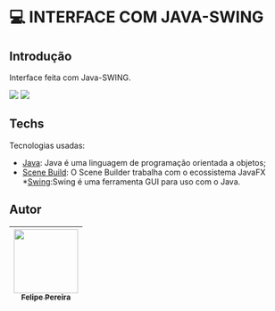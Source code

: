 # 💻​ INTERFACE COM JAVA-SWING



## Introdução
Interface feita com Java-SWING.

<img src="https://cdn.discordapp.com/attachments/1046496322108280942/1049515403115769896/image.png">
<img src="https://cdn.discordapp.com/attachments/1046496322108280942/1049517754220281856/image.png">
 

## Techs

Tecnologias usadas:

* [Java](https://www.oracle.com/br/java/): Java é uma linguagem de programação orientada a objetos;
* [Scene Build](https://gluonhq.com/products/scene-builder/): O Scene Builder trabalha com o ecossistema JavaFX
*[Swing](https://www.devmedia.com.br/java-swing-conheca-os-componentes-jtextfield-e-jformattedtextfield/30981):Swing é uma ferramenta GUI para uso com o Java.
## Autor

| [<img src="https://cdn.discordapp.com/attachments/920700154204553226/1013985974004502640/unknown.png" width=115><br><sub>Felipe Pereira</sub>](https://github.com/felipepx) |
| :-------------------------------------------------------------------------------------------------------------------------------------------------------------------------: |
